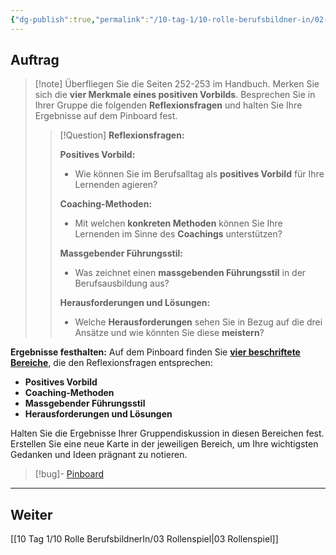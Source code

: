 ```yaml
---
{"dg-publish":true,"permalink":"/10-tag-1/10-rolle-berufsbildner-in/02-vorbilder-und-coaches-fuer-den-lernerfolg/"}
---
```


## Auftrag

>[!note] Überfliegen Sie die Seiten 252-253 im Handbuch. Merken Sie sich die **vier Merkmale eines positiven Vorbilds**. Besprechen Sie in Ihrer Gruppe die folgenden **Reflexionsfragen** und halten Sie Ihre Ergebnisse auf dem Pinboard fest.
> 
>> [!Question] **Reflexionsfragen:**
>> 
>> **Positives Vorbild:**
>> - Wie können Sie im Berufsalltag als **positives Vorbild** für Ihre Lernenden agieren?
>> 
>> **Coaching-Methoden:**
>> - Mit welchen **konkreten Methoden** können Sie Ihre Lernenden im Sinne des **Coachings** unterstützen?
>> 
>> **Massgebender Führungsstil:**
>> - Was zeichnet einen **massgebenden Führungsstil** in der Berufsausbildung aus?
>>
>> **Herausforderungen und Lösungen:**
>> - Welche **Herausforderungen** sehen Sie in Bezug auf die drei Ansätze und wie könnten Sie diese **meistern**?

**Ergebnisse festhalten:** Auf dem Pinboard finden Sie **[vier beschriftete Bereiche](https://tools.fobizz.com/pinboard/public_boards/d08684f4-97a1-4bce-9c79-772c0b01a871?token=919642dc5532154ffb797cf06da1c76b)**, die den Reflexionsfragen entsprechen:

- **Positives Vorbild**
- **Coaching-Methoden**
- **Massgebender Führungsstil**
- **Herausforderungen und Lösungen**

Halten Sie die Ergebnisse Ihrer Gruppendiskussion in diesen Bereichen fest. Erstellen Sie eine neue Karte in der jeweiligen Bereich, um Ihre wichtigsten Gedanken und Ideen prägnant zu notieren.

>[!bug]- [Pinboard](https://app.fobizz.com/pinboard/public_boards/d08684f4-97a1-4bce-9c79-772c0b01a871?embed=true&token=919642dc5532154ffb797cf06da1c76b)


---
## Weiter
[[10 Tag 1/10 Rolle BerufsbildnerIn/03 Rollenspiel\|03 Rollenspiel]]

